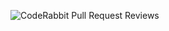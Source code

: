 ![CodeRabbit Pull Request Reviews](https://img.shields.io/coderabbit/prs/github/mark3lim/retro?utm_source=oss&utm_medium=github&utm_campaign=mark3lim%2Fretro&labelColor=171717&color=FF570A&link=https%3A%2F%2Fcoderabbit.ai&label=CodeRabbit+Reviews)
